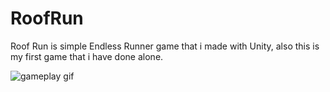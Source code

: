 # RoofRun

Roof Run is simple Endless Runner game that i made with Unity, also this is my first game that i have done alone.

![gameplay gif](github.com/XnoahR/RoofRun/tree/main/image/RoofRun.gif)
